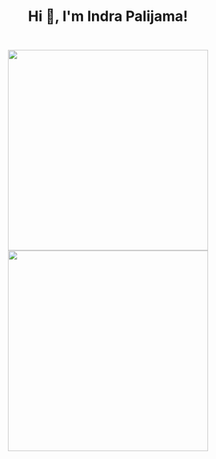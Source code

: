 <h1 align="center">Hi 👋, I'm Indra Palijama!</h1>
<br>

<p align = "center">
  <img src = "https://github-readme-stats.vercel.app/api?username=indrapalijama&show_icons=true&theme=bear&count_private=true" width = 400>
  <img src = "https://github-readme-streak-stats.herokuapp.com?user=indrapalijama&theme=radical&hide_border=false" width = 400>
</p>

